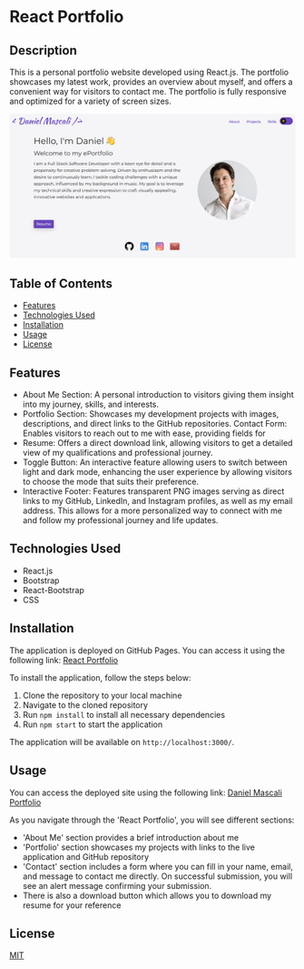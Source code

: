 # React Portfolio

## Description
This is a personal portfolio website developed using React.js. The portfolio showcases my latest work, provides an overview about myself, and offers a convenient way for visitors to contact me. The portfolio is fully responsive and optimized for a variety of screen sizes.

![Portfolio Preview](./portfolio/src/assets/img/portfolio-img3.png)  

## Table of Contents
- [Features](#features)
- [Technologies Used](#technologies-used)
- [Installation](#installation)
- [Usage](#usage)
- [License](#license)

## Features

- About Me Section: A personal introduction to visitors giving them insight into my journey, skills, and interests.
- Portfolio Section: Showcases my development projects with images, descriptions, and direct links to the GitHub repositories.
Contact Form: Enables visitors to reach out to me with ease, providing fields for 
- Resume: Offers a direct download link, allowing visitors to get a detailed view of my qualifications and professional journey.
- Toggle Button: An interactive feature allowing users to switch between light and dark mode, enhancing the user experience by allowing visitors to choose the mode that suits their preference.
- Interactive Footer: Features transparent PNG images serving as direct links to my GitHub, LinkedIn, and Instagram profiles, as well as my email address. This allows for a more personalized way to connect with me and follow my professional journey and life updates.


## Technologies Used
- React.js
- Bootstrap
- React-Bootstrap
- CSS

## Installation

The application is deployed on GitHub Pages. You can access it using the following link: [React Portfolio](https://github.com/TurboTeam335/dm-portfolio)

To install the application, follow the steps below:

1. Clone the repository to your local machine
2. Navigate to the cloned repository
3. Run `npm install` to install all necessary dependencies
4. Run `npm start` to start the application

The application will be available on `http://localhost:3000/`.

## Usage

You can access the deployed site using the following link: [Daniel Mascali Portfolio](https://danielmascali.com/)

As you navigate through the 'React Portfolio', you will see different sections:

- 'About Me' section provides a brief introduction about me
- 'Portfolio' section showcases my projects with links to the live application and GitHub repository
- 'Contact' section includes a form where you can fill in your name, email, and message to contact me directly. On successful submission, you will see an alert message confirming your submission.
- There is also a download button which allows you to download my resume for your reference


## License

[MIT](https://choosealicense.com/licenses/mit/)